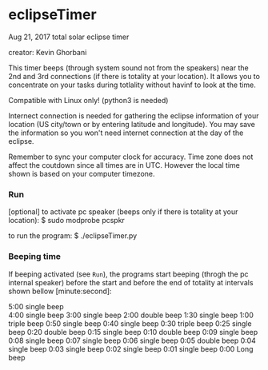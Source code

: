 # eclipseTimer
Aug 21, 2017 total solar eclipse timer

creator: Kevin Ghorbani

This timer beeps (through system sound not from the speakers) near the 2nd and 3rd connections (if there is totality at your location). It allows you to concentrate on your tasks during totlality without havinf to look at the time.

Compatible with Linux only! (python3 is needed)

Internect connection is needed for gathering the eclipse information of your location (US city/town or by entering latitude and longitude). You may save the information so you won't need internet connection at the day of the eclipse.

Remember to sync your computer clock for accuracy. Time zone does not affect the coutdown since all times are in UTC. However the local time shown is based on your computer timezone.

### Run

[optional] to activate pc speaker (beeps only if there is totality at your location):
$ sudo modprobe pcspkr

to run the program:
$ ./eclipseTimer.py

### Beeping time

If beeping activated (see `Run`), the programs start beeping (throgh the pc internal speaker) before the start and before the end of totality at intervals shown bellow [minute:second]:

5:00 single beep\
4:00 single beep
3:00 single beep
2:00 double beep
1:30 single beep
1:00 triple beep
0:50 single beep
0:40 single beep
0:30 triple beep
0:25 single beep
0:20 double beep
0:15 single beep
0:10 double beep
0:09 single beep
0:08 single beep
0:07 single beep
0:06 single beep
0:05 double beep
0:04 single beep
0:03 single beep
0:02 single beep
0:01 single beep
0:00 Long beep
